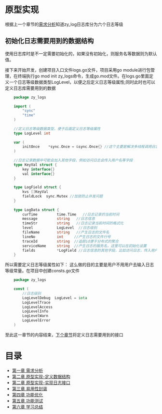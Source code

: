 # 原型实现

根据上一个章节的[需求分析][第一章]知道zy_log日志库分为六个日志等级

## 初始化日志需要用到的数据结构

使用日志库时是不一定需要初始化的，如果没有初始化，则服务名等数据则为默认值。

接下来开始开发，创建项目入口文件logs.go文件，项目采用go module进行包管理，在终端执行go mod init zy_logs命令，生成go.mod文件。在logs.go里面定义一个日志等级数据类型LogLevel，以便之后定义日志等级属性;同时此时也可以定义日志库需要用到的数据
```go
    package zy_logs
    
    import (
    	"sync"
    	"time"
    )
    
    //定义日志等级数据类型，便于后面定义日志等级属性
    type LogLevel int
    
    var (
    	initOnce    *sync.Once = &sync.Once{} //这个主要是解决多线程调用日志库带来的并发问题
    )
    
    //日志记录数据中可能会加入其他字段，例如访问日志会传入用户名等字段
    type KeyVal struct {
    	key interface{}
    	val interface{}
    }
    
    type LogField struct {
    	kvs []KeyVal
    	fieldLock  sync.Mutex //加锁防止并发问题
    }
    
    type LogData struct {
    	curTime         time.Time   //日志记录的当前时间
    	message         string   //日志信息
    	timeStr         string   //日志记录当前时间的格式化
    	level           LogLevel  //日志级别
    	fileName        string   //产生日志的文件名
    	lineNo          int     //产生日志的文件行号
    	traceId         string  //追踪id便于分布式的聚合
    	serviceName     string  //产生日志的服务名，这里可以在初始化设置
    	fields          *LogField //日志信息的其他字段，比如访问日志，传入用户名等字段
    }
```

所以需要定义日志等级属性如下：
这么做的目的主要是用户不用用户去输入日志等级常量。在项目中创建consts.go文件

```go
    package zy_logs
    
    const (
    	//日志级别
    	LogLevelDebug  LogLevel = iota
    	LogLevelTrace
    	LogLevelAccess
    	LogLevelInfo
    	LogLevelWarn
    	LogLevelError
    )
```
至此这一章节的内容结束，[下个章节][第三章]将定义日志需要用到的接口

# 目录

- [第一章 需求分析][第一章]
- [第二章 原型实现-定义数据结构][第二章]
- [第二章 原型实现-实现日志接口][第三章]
- [第三章 易用性封装][第四章]
- [第四章 功能优化][第五章]
- [第五章 功能测试][第六章]
- [第六章 学习总结][第七章]

[第一章]: ../part1
[第二章]: ../part2
[第三章]: ../part3
[第四章]: ../part4
[第五章]: ../part5
[第六章]: ../part6
[第七章]: ../part7